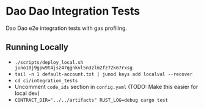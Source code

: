 # Dao Dao Integration Tests

Dao Dao e2e integration tests with gas profiling.

## Running Locally

* `./scripts/deploy_local.sh juno10j9gpw9t4jsz47qgnkvl5n3zlm2fz72k67rxsg`
* `tail -n 1 default-account.txt | junod keys add localval --recover`
* `cd ci/integration_tests`
* Uncomment `code_ids` section in `config.yaml` (TODO: Make this easier for local dev)
* `CONTRACT_DIR="../../artifacts" RUST_LOG=debug cargo test`
